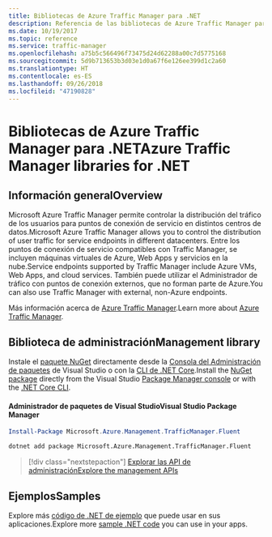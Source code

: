 ```yaml
---
title: Bibliotecas de Azure Traffic Manager para .NET
description: Referencia de las bibliotecas de Azure Traffic Manager para .NET
ms.date: 10/19/2017
ms.topic: reference
ms.service: traffic-manager
ms.openlocfilehash: a75b5c566496f73475d24d62288a00c7d5775168
ms.sourcegitcommit: 5d9b713653b3d03e1d0a67f6e126ee399d1c2a60
ms.translationtype: HT
ms.contentlocale: es-ES
ms.lasthandoff: 09/26/2018
ms.locfileid: "47190828"
---
```

# <a name="azure-traffic-manager-libraries-for-net"></a><span data-ttu-id="5ba1e-103">Bibliotecas de Azure Traffic Manager para .NET</span><span class="sxs-lookup"><span data-stu-id="5ba1e-103">Azure Traffic Manager libraries for .NET</span></span>

## <a name="overview"></a><span data-ttu-id="5ba1e-104">Información general</span><span class="sxs-lookup"><span data-stu-id="5ba1e-104">Overview</span></span>

<span data-ttu-id="5ba1e-105">Microsoft Azure Traffic Manager permite controlar la distribución del tráfico de los usuarios para puntos de conexión de servicio en distintos centros de datos.</span><span class="sxs-lookup"><span data-stu-id="5ba1e-105">Microsoft Azure Traffic Manager allows you to control the distribution of user traffic for service endpoints in different datacenters.</span></span> <span data-ttu-id="5ba1e-106">Entre los puntos de conexión de servicio compatibles con Traffic Manager, se incluyen máquinas virtuales de Azure, Web Apps y servicios en la nube.</span><span class="sxs-lookup"><span data-stu-id="5ba1e-106">Service endpoints supported by Traffic Manager include Azure VMs, Web Apps, and cloud services.</span></span> <span data-ttu-id="5ba1e-107">También puede utilizar el Administrador de tráfico con puntos de conexión externos, que no forman parte de Azure.</span><span class="sxs-lookup"><span data-stu-id="5ba1e-107">You can also use Traffic Manager with external, non-Azure endpoints.</span></span>

<span data-ttu-id="5ba1e-108">Más información acerca de [Azure Traffic Manager](/azure/traffic-manager/traffic-manager-overview).</span><span class="sxs-lookup"><span data-stu-id="5ba1e-108">Learn more about [Azure Traffic Manager](/azure/traffic-manager/traffic-manager-overview).</span></span>  

## <a name="management-library"></a><span data-ttu-id="5ba1e-109">Biblioteca de administración</span><span class="sxs-lookup"><span data-stu-id="5ba1e-109">Management library</span></span>

<span data-ttu-id="5ba1e-110">Instale el [paquete NuGet](https://www.nuget.org/packages/Microsoft.Azure.Management.TrafficManager.Fluent) directamente desde la [Consola del Administración de paquetes][PackageManager] de Visual Studio o con la [CLI de .NET Core][DotNetCLI].</span><span class="sxs-lookup"><span data-stu-id="5ba1e-110">Install the [NuGet package](https://www.nuget.org/packages/Microsoft.Azure.Management.TrafficManager.Fluent) directly from the Visual Studio [Package Manager console][PackageManager] or with the [.NET Core CLI][DotNetCLI].</span></span>

#### <a name="visual-studio-package-manager"></a><span data-ttu-id="5ba1e-111">Administrador de paquetes de Visual Studio</span><span class="sxs-lookup"><span data-stu-id="5ba1e-111">Visual Studio Package Manager</span></span>

```powershell
Install-Package Microsoft.Azure.Management.TrafficManager.Fluent
```

```bash
dotnet add package Microsoft.Azure.Management.TrafficManager.Fluent
```

> [!div class="nextstepaction"]
> [<span data-ttu-id="5ba1e-112">Explorar las API de administración</span><span class="sxs-lookup"><span data-stu-id="5ba1e-112">Explore the management APIs</span></span>](/dotnet/api/overview/azure/trafficmanager/management)

## <a name="samples"></a><span data-ttu-id="5ba1e-113">Ejemplos</span><span class="sxs-lookup"><span data-stu-id="5ba1e-113">Samples</span></span>

<span data-ttu-id="5ba1e-114">Explore más [código de .NET de ejemplo](https://azure.microsoft.com/resources/samples/?platform=dotnet) que puede usar en sus aplicaciones.</span><span class="sxs-lookup"><span data-stu-id="5ba1e-114">Explore more [sample .NET code](https://azure.microsoft.com/resources/samples/?platform=dotnet) you can use in your apps.</span></span>

[PackageManager]: https://docs.microsoft.com/nuget/tools/package-manager-console
[DotNetCLI]: https://docs.microsoft.com/dotnet/core/tools/dotnet-add-package